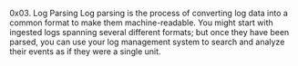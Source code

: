 0x03. Log Parsing
Log parsing is the process of converting log data into a common format to make them machine-readable. You might start with ingested logs spanning several different formats; but once they have been parsed, you can use your log management system to search and analyze their events as if they were a single unit.
